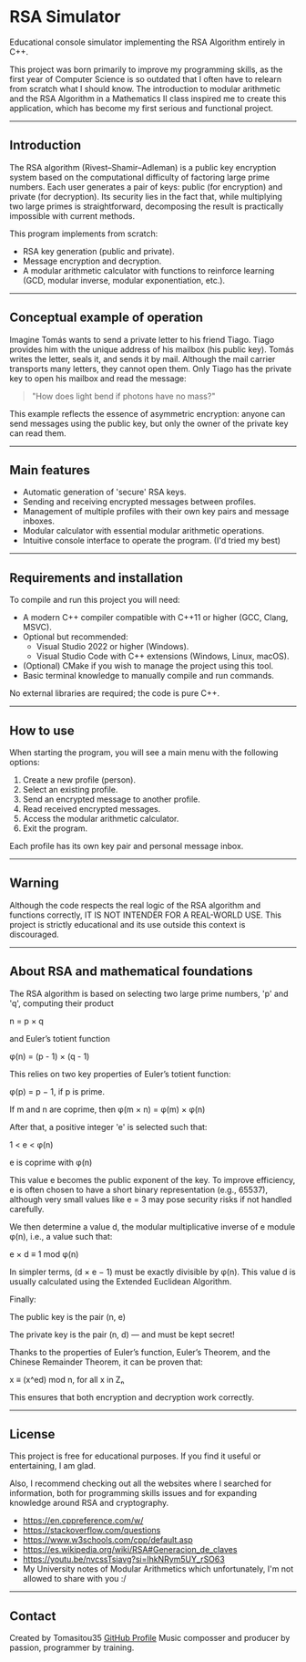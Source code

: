 ﻿# RSA Simulator

Educational console simulator implementing the RSA Algorithm entirely in C++.

This project was born primarily to improve my programming skills, as the first year of Computer Science is so outdated that I often
have to relearn from scratch what I should know. The introduction to modular arithmetic and the RSA Algorithm in a Mathematics II class
inspired me to create this application, which has become my first serious and functional project.

---

## Introduction

The RSA algorithm (Rivest–Shamir–Adleman) is a public key encryption system based on the computational difficulty of factoring large
prime numbers. Each user generates a pair of keys: public (for encryption) and private (for decryption). Its security lies in the fact
that, while multiplying two large primes is straightforward, decomposing the result is practically impossible with current methods.

This program implements from scratch:

- RSA key generation (public and private).
- Message encryption and decryption.
- A modular arithmetic calculator with functions to reinforce learning (GCD, modular inverse, modular exponentiation, etc.).

---

## Conceptual example of operation

Imagine Tomás wants to send a private letter to his friend Tiago. Tiago provides him with the unique address of his mailbox (his public key).
Tomás writes the letter, seals it, and sends it by mail. Although the mail carrier transports many letters, they cannot open them. Only
Tiago has the private key to open his mailbox and read the message:

> "How does light bend if photons have no mass?"

This example reflects the essence of asymmetric encryption: anyone can send messages using the public key, but only the owner of the
private key can read them.

---

## Main features

- Automatic generation of 'secure' RSA keys.
- Sending and receiving encrypted messages between profiles.
- Management of multiple profiles with their own key pairs and message inboxes.
- Modular calculator with essential modular arithmetic operations.
- Intuitive console interface to operate the program. (I'd tried my best)

---

## Requirements and installation

To compile and run this project you will need:

- A modern C++ compiler compatible with C++11 or higher (GCC, Clang, MSVC).
- Optional but recommended:
  - Visual Studio 2022 or higher (Windows).
  - Visual Studio Code with C++ extensions (Windows, Linux, macOS).
- (Optional) CMake if you wish to manage the project using this tool.
- Basic terminal knowledge to manually compile and run commands.

No external libraries are required; the code is pure C++.

---

## How to use

When starting the program, you will see a main menu with the following options:

1. Create a new profile (person).
2. Select an existing profile.
3. Send an encrypted message to another profile.
4. Read received encrypted messages.
5. Access the modular arithmetic calculator.
6. Exit the program.

Each profile has its own key pair and personal message inbox.

---

## Warning

Although the code respects the real logic of the RSA algorithm and functions correctly, IT IS NOT INTENDER FOR A REAL-WORLD USE.
This project is strictly educational and its use outside this context is discouraged.

---

## About RSA and mathematical foundations

The RSA algorithm is based on selecting two large prime numbers, 'p' and 'q', computing their product

n = p × q

and Euler’s totient function 

φ(n) = (p - 1) × (q - 1)

This relies on two key properties of Euler’s totient function:

φ(p) = p − 1, if p is prime.

If m and n are coprime, then φ(m × n) = φ(m) × φ(n)

After that, a positive integer 'e' is selected such that:

1 < e < φ(n)

e is coprime with φ(n)

This value e becomes the public exponent of the key.
To improve efficiency, e is often chosen to have a short binary representation (e.g., 65537), although very small values like e = 3 may
pose security risks if not handled carefully.

We then determine a value d, the modular multiplicative inverse of e module φ(n), i.e., a value such that:

e × d ≡ 1 mod φ(n)

In simpler terms, (d × e − 1) must be exactly divisible by φ(n).
This value d is usually calculated using the Extended Euclidean Algorithm.

Finally:

The public key is the pair (n, e)

The private key is the pair (n, d) — and must be kept secret!

Thanks to the properties of Euler’s function, Euler’s Theorem, and the Chinese Remainder Theorem, it can be proven that:

x ≡ (x^ed) mod n, for all x in Zₙ

This ensures that both encryption and decryption work correctly.

---

## License

This project is free for educational purposes. If you find it useful or entertaining, I am glad.

Also, I recommend checking out all the websites where I searched for information, both for programming skills issues 
and for expanding knowledge around RSA and cryptography.

- https://en.cppreference.com/w/
- https://stackoverflow.com/questions
- https://www.w3schools.com/cpp/default.asp
- https://es.wikipedia.org/wiki/RSA#Generacion_de_claves
- https://youtu.be/nvcssTsiavg?si=lhkNRym5UY_rSO63
- My University notes of Modular Arithmetics which unfortunately, I'm not allowed to share with you :/

---

## Contact

Created by Tomasitou35
[GitHub Profile](https://github.com/Tomasitou35)
Music composser and producer by passion, programmer by training.
